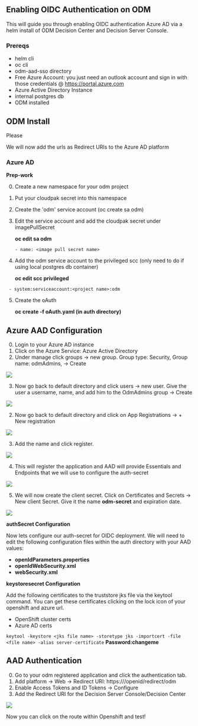 ## Enabling OIDC Authentication on ODM

This will guide you through enabling OIDC authentication Azure AD via a helm install of ODM Decision Center and Decision Server Console. 

### Prereqs

- helm cli
- oc cli
- odm-aad-sso directory
- Free Azure Account: you just need an outlook account and sign in with those credentials @ https://portal.azure.com
- Azure Active Directory Instance
- internal postgres db
- ODM installed

## ODM Install ##
 
 Please 
 
 We will now add the urls as Redirect URIs to the Azure AD platform 


### Azure AD

**Prep-work**
 
 0. Create a new namespace for your odm project
 1. Put your cloudpak secret into this namespace
 2. Create the 'odm' service account (oc create sa odm)
 3. Edit the service account and add the cloudpak secret under imagePullSecret
    
    **oc edit sa odm**
     ```imagePullSecrets:
     - name: <image pull secret name>
	```
 4. Add the odm service account to the privileged scc (only need to do if using local postgres db container)
     
     **oc edit scc privileged**
 ```	
  - system:serviceaccount:<project name>:odm
 ```
	
 5. Create the oAuth 
      
      **oc create -f oAuth.yaml (in auth directory)**

## Azure AAD Configuration ##
 
 0. Login to your Azure AD instance
 1. Click on the Azure Service: Azure Active Directory
 2. Under manage click groups -> new group. Group type: Security, Group name: odmAdmins, -> Create
 
 ![](https://github.ibm.com/Salvador-Alvarez/odm/blob/master/images/Screen%20Shot%202021-12-10%20at%203.27.23%20PM.png)
 
 3. Now go back to default directory and click users -> new user. Give the user a username, name, and add him to the OdmAdmins group -> Create
 
 ![](https://github.ibm.com/Salvador-Alvarez/odm/blob/master/images/Screen%20Shot%202021-12-10%20at%203.28.22%20PM.png)
 
 2. Now go back to default directory and click on App Registrations -> + New registration
 
 ![](https://github.ibm.com/Salvador-Alvarez/odm/blob/master/images/Screen%20Shot%202021-12-10%20at%202.27.16%20PM.png)
 
 3. Add the name and click register. 
 
 ![](https://github.ibm.com/Salvador-Alvarez/odm/blob/master/images/Screen%20Shot%202021-12-10%20at%202.34.23%20PM.png)
 
 4. This will register the application and AAD will provide Essentials and Endpoints that we will use to configure the auth-secret
 
 ![](https://github.ibm.com/Salvador-Alvarez/odm/blob/master/images/Screen%20Shot%202021-12-10%20at%202.36.45%20PM.png)
 
 5. We will now create the client secret. Click on Certificates and Secrets -> New client Secret. Give it the name **odm-secret** and expiration date. 
 
 ![](https://github.ibm.com/Salvador-Alvarez/odm/blob/master/odm-aad-sso/images/Screen%20Shot%202021-12-10%20at%204.42.49%20PM.png)
 
 
 **authSecret Configuration**

 Now lets configure our auth-secret for OIDC deployment. We will need to edit the following configuration files within the auth directory with your AAD values:

 - **openIdParameters.properties**
 - **openIdWebSecurity.xml**
 - **webSecurity.xml**

 **keystoresecret Configuration**

 Add the following certificates to the truststore jks file via the keytool command. You can get these certificates clicking on the lock icon of your openshift and  azure url.  
 - OpenShift cluster certs
 - Azure AD certs

 ```keytool -keystore <jks file name> -storetype jks -importcert -file <file name> -alias server-certificate```
  **Password:changeme**

## AAD Authentication ##

 0. Go to your odm registered application and click the authentication tab. 
 1. Add platform -> Web -> Redirect URI: https://<route>/openid/redirect/odm 
 2. Enable Access Tokens and ID Tokens -> Configure
 3. Add the Redirect URI for the Decision Server Console/Decision Center
 
 ![](https://github.ibm.com/Salvador-Alvarez/odm/blob/master/odm-aad-sso/images/Screen%20Shot%202021-12-10%20at%205.02.41%20PM.png)

 Now you can click on the route within Openshift and test! 
 
